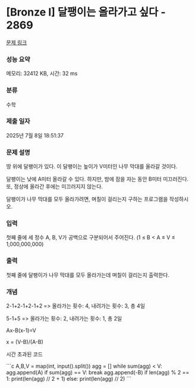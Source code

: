 # [Bronze I] 달팽이는 올라가고 싶다 - 2869 

[문제 링크](https://www.acmicpc.net/problem/2869) 

### 성능 요약

메모리: 32412 KB, 시간: 32 ms

### 분류

수학

### 제출 일자

2025년 7월 8일 18:51:37

### 문제 설명

<p>땅 위에 달팽이가 있다. 이 달팽이는 높이가 V미터인 나무 막대를 올라갈 것이다.</p>

<p>달팽이는 낮에 A미터 올라갈 수 있다. 하지만, 밤에 잠을 자는 동안 B미터 미끄러진다. 또, 정상에 올라간 후에는 미끄러지지 않는다.</p>

<p>달팽이가 나무 막대를 모두 올라가려면, 며칠이 걸리는지 구하는 프로그램을 작성하시오.</p>

### 입력 

 <p>첫째 줄에 세 정수 A, B, V가 공백으로 구분되어서 주어진다. (1 ≤ B < A ≤ V ≤ 1,000,000,000)</p>

### 출력 

 <p>첫째 줄에 달팽이가 나무 막대를 모두 올라가는데 며칠이 걸리는지 출력한다.</p>

### 개념
 <p>2-1+2-1+2-1+2 => 올라가는 횟수: 4, 내려가는 횟수: 3, 총 4일</p>
 <p>5-1+5 => 올라가는 횟수: 2, 내려가는 횟수: 1, 총 2일</p>
 <p>Ax-B(x-1)=V</p>
 <p>x = (V-B)/(A-B)</p>
 <p>시간 초과된 코드</p>
 ```c
 A,B,V = map(int, input().split())
 agg = []
 while sum(agg) < V:
     agg.append(A)
     if sum(agg) == V:
         break
     agg.append(-B)
 if len(agg) % 2 == 1:
     print(len(agg) // 2 + 1)
 else:
     print(len(agg) // 2)
 ```
